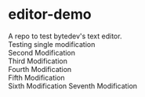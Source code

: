 # editor-demo
A repo to test bytedev's text editor.  
Testing single modification  
Second Modification  
Third Modification  
Fourth Modification  
Fifth Modification  
Sixth Modification
Seventh Modification